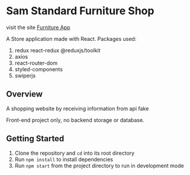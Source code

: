 # Sam Standard Furniture Shop

visit the site [Furniture App](https://furns.netlify.app/)

A Store application made with React.
Packages used:

1. redux react-redux @reduxjs/toolkit
2. axios
3. react-router-dom
4. styled-components
5. swiperjs

## Overview

A shopping website by receiving information from api fake

Front-end project only, no backend storage or database.

## Getting Started

1. Clone the repository and `cd` into its root directory
2. Run `npm install` to install dependencies
3. Run `npm start` from the project directory to run in development mode
